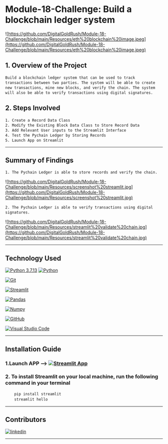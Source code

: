 # Module-18-Challenge: Build a blockchain ledger system

![https://github.com/DigitalGoldRush/Module-18-Challenge/blob/main/Resources/eth%20blockchain%20image.jpeg](https://github.com/DigitalGoldRush/Module-18-Challenge/blob/main/Resources/eth%20blockchain%20image.jpeg)

## 1. Overview of the Project

    Build a blockchain ledger system that can be used to track transactions between two parties. The system will be able to create new transactions, mine new blocks, and verify the chain. The system will also be able to verify transactions using digital signatures.

## 2. Steps Involved

    1. Create a Record Data Class
    2. Modify the Existing Block Data Class to Store Record Data
    3. Add Relevant User inputs to the Streamlit Interface
    4. Test the Pychain Ledger by Storing Records
    5. Launch App on Streamlit
---

## Summary of Findings

    1. The Pychain Ledger is able to store records and verify the chain.

![https://github.com/DigitalGoldRush/Module-18-Challenge/blob/main/Resources/screenshot%20streamlit.jpg](https://github.com/DigitalGoldRush/Module-18-Challenge/blob/main/Resources/screenshot%20streamlit.jpg)

    2. The Pychain Ledger is able to verify transactions using digital signatures.

![https://github.com/DigitalGoldRush/Module-18-Challenge/blob/main/Resources/streamlit%20validate%20chain.jpg](https://github.com/DigitalGoldRush/Module-18-Challenge/blob/main/Resources/streamlit%20validate%20chain.jpg)

---

## Technology Used

[![Python 3.7.13](https://img.shields.io/badge/python-3670A0?style=for-the-badge&logo=python&logoColor=ffdd54)]([https://www.python.org/downloads/release/python-3912/)
[![Python](https://img.shields.io/badge/Python-3.9.12-blue)](https://www.python.org/downloads/release/python-3912/)

[![Git](https://img.shields.io/badge/Git-F05032?style=for-the-badge&logo=git&logoColor=white)](https://git-scm.com/)

[![Streamlit](https://img.shields.io/badge/Streamlit-0.88.0-3670A0?style=for-the-badge&logo=Streamlit&logoColor=ffdd54)](https://streamlit.io/)

[![Pandas](https://img.shields.io/badge/Pandas-1.3.2-3670A0?style=for-the-badge&logo=Pandas&logoColor=ffdd54)](https://pandas.pydata.org/)

[![Numpy](https://img.shields.io/badge/Numpy-1.21.2-3670A0?style=for-the-badge&logo=Numpy&logoColor=ffdd54)](https://numpy.org/)

[![GitHub](https://img.shields.io/badge/github-%23121011.svg?style=for-the-badge&logo=github&logoColor=white)](https://github.com/DigitalGoldRush?tab=repositories)

[![Visual Studio Code](https://img.shields.io/badge/Visual%20Studio%20Code-007ACC?style=for-the-badge&logo=visual-studio-code&logoColor=white)](https://code.visualstudio.com/)

---

## Installation Guide

### 1.Launch APP --> [![Streamlit App](https://static.streamlit.io/badges/streamlit_badge_black_white.svg)](https://digitalgoldrush-module-18-challenge-mod-18-challenge-w8dpyv.streamlitapp.com/)

### 2. To install Streamlit on your local machine, run the following command in your terminal

```bash
    pip install streamlit
    streamlit hello
```

---

## Contributors

[![linkedin](https://img.shields.io/badge/Michael_Dionne-LinkedIn-blue)](https://www.linkedin.com/in/michael-dionne-b2a1b61b/)

---
